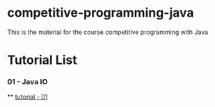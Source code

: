 # competitive-programming-java
This is the material for the course competitive programming with Java

# Tutorial List

### 01 - Java IO

 ** [tutorial - 01](https://javameweb.wordpress.com/2017/06/10/competitive-programming-with-java-io)


